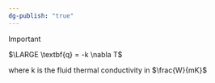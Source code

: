 ```yaml
---
dg-publish: "true"
---
```

>[!important]
>$\LARGE \textbf{q} = -k \nabla T$

where k is the fluid thermal conductivity in $\frac{W}{mK}$
